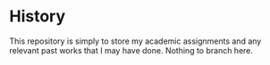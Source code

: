 # History
This repository is simply to store my academic assignments and any relevant past works that I may have done. Nothing to branch here.
